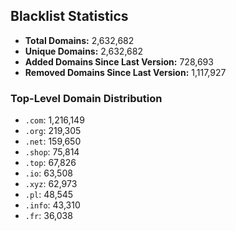 ## Blacklist Statistics

- **Total Domains:** 2,632,682
- **Unique Domains:** 2,632,682
- **Added Domains Since Last Version:** 728,693
- **Removed Domains Since Last Version:** 1,117,927

### Top-Level Domain Distribution

-  `.com`: 1,216,149
-  `.org`: 219,305
-  `.net`: 159,650
-  `.shop`: 75,814
-  `.top`: 67,826
-  `.io`: 63,508
-  `.xyz`: 62,973
-  `.pl`: 48,545
-  `.info`: 43,310
-  `.fr`: 36,038
